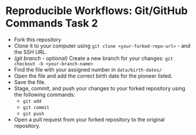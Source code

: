 # Reproducible Workflows: Git/GitHub Commands Task 2

* Fork this repository
* Clone it to your computer using `git clone <your-forked-repo-url>` - and the SSH URL.
* *(git branch - optional)* Create a new branch for your changes: `git checkout -b <your-branch-name>`
* Find the file with your assigned number in `data/birth-dates/`
* Open the file and add the correct birth date for the pioneer listed.
* Save the file.
* Stage, commit, and push your changes to your forked repository using the following commands:
    * `git add`
    * `git commit`
    * `git push`
* Open a pull request from your forked repository to the original repository.

